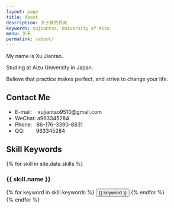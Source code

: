 ```yaml
---
layout: page
title: About
description: 关于我的界面
keywords: xujiantao, University of Aizu
menu: 关于
permalink: /about/
---
```


My name is Xu Jiantao.

Studing at Aizu University in Japan.

Believe that practice makes perfect, and strive to change your life.

## Contact Me

<ul>
<li>E-mail:&nbsp;&nbsp;&nbsp;&nbsp;xujiantao9510@gmail.com</li>
<li>WeChat:&nbsp;a963345284</li>
<li>Phone:&nbsp;&nbsp;&nbsp;86-176-3390-8831</li>
<li>QQ:&nbsp;&nbsp;&nbsp;&nbsp;&nbsp;&nbsp;&nbsp;&nbsp;963345284</li>
</ul>


## Skill Keywords

{% for skill in site.data.skills %}
### {{ skill.name }}
<div class="btn-inline">
{% for keyword in skill.keywords %}
<button class="btn btn-outline" type="button">{{ keyword }}</button>
{% endfor %}
</div>
{% endfor %}
